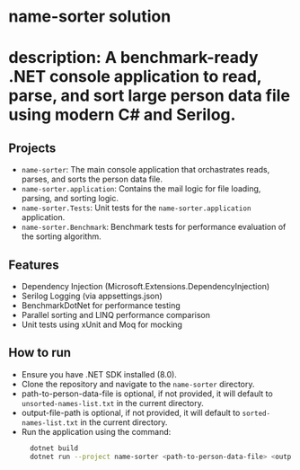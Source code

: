 ﻿# name-sorter solution
# description: A benchmark-ready .NET console application to read, parse, and sort large person data file using modern C# and Serilog.

## Projects
- `name-sorter`: The main console application that orchastrates reads, parses, and sorts the person data file.
- `name-sorter.application`: Contains the mail logic for file loading, parsing, and sorting logic.
- `name-sorter.Tests`: Unit tests for the `name-sorter.application` application.
- `name-sorter.Benchmark`: Benchmark tests for performance evaluation of the sorting algorithm.

## Features
- Dependency Injection (Microsoft.Extensions.DependencyInjection)
- Serilog Logging (via appsettings.json)
- BenchmarkDotNet for performance testing
- Parallel sorting and LINQ performance comparison
- Unit tests using xUnit and Moq for mocking

## How to run
- Ensure you have .NET SDK installed (8.0).
- Clone the repository and navigate to the `name-sorter` directory.
- path-to-person-data-file is optional, if not provided, it will default to `unsorted-names-list.txt` in the current directory.
- output-file-path is optional, if not provided, it will default to `sorted-names-list.txt` in the current directory.
- Run the application using the command:
  ```bash
	dotnet build
	dotnet run --project name-sorter <path-to-person-data-file> <output-file-path>
  ```
